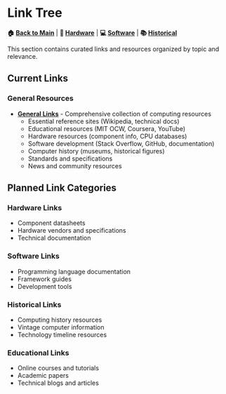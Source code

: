 # Link Tree

**🏠 [Back to Main](../README.md)** | **🔧 [Hardware](../01-Hardware/)** | **💻 [Software](../02-Software/)** | **📚 [Historical](../03-Historical/)**

This section contains curated links and resources organized by topic and relevance.

## Current Links

### General Resources
- **[General Links](General-Links.md)** - Comprehensive collection of computing resources
  - Essential reference sites (Wikipedia, technical docs)
  - Educational resources (MIT OCW, Coursera, YouTube)
  - Hardware resources (component info, CPU databases)
  - Software development (Stack Overflow, GitHub, documentation)
  - Computer history (museums, historical figures)
  - Standards and specifications
  - News and community resources

## Planned Link Categories

### Hardware Links
- Component datasheets
- Hardware vendors and specifications
- Technical documentation

### Software Links
- Programming language documentation
- Framework guides
- Development tools

### Historical Links
- Computing history resources
- Vintage computer information
- Technology timeline resources

### Educational Links
- Online courses and tutorials
- Academic papers
- Technical blogs and articles
